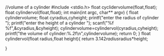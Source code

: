 //volume of a cylinder
#include <stdio.h>
float cyclidervolume(float,float);
float cylindervol(float,float);
int main(int argc, char** argv)
{
	float cylindervolume;
	float cyradius,cyheight;
	printf("enter the radius of  cylinder ");
	printf("enter the height of a cylinder ");
	scanf("%f %f",&cyradius,&cyheight);
	cylindervolume=cylindervol(cyradius,cyheight);
	printf("the volume of cylinder:%.2f\n",cylindervolume);
	return 0;
}
float cylindervol(float radius,float height){
	return 3.142*radius*radius*height;

}
